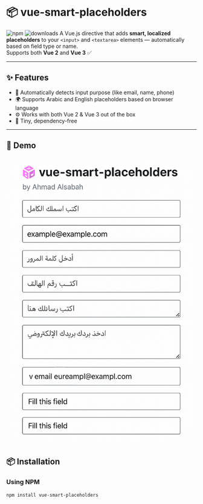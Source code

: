 # 📦 vue-smart-placeholders
![npm](https://img.shields.io/npm/v/vue-smart-placeholders)
![downloads](https://img.shields.io/npm/dm/vue-smart-placeholders)
A Vue.js directive that adds **smart, localized placeholders** to your `<input>` and `<textarea>` elements — automatically based on field type or name.  
Supports both **Vue 2** and **Vue 3** ✅

---

## ✨ Features

- 🧠 Automatically detects input purpose (like email, name, phone)
- 🌍 Supports Arabic and English placeholders based on browser language
- ⚙️ Works with both Vue 2 & Vue 3 out of the box
- 🔌 Tiny, dependency-free

---
## 📸 Demo

![vue-smart-placeholders demo](./assets/smart-placeholder-demo.gif)

## 📦 Installation

### Using NPM

```bash
npm install vue-smart-placeholders


